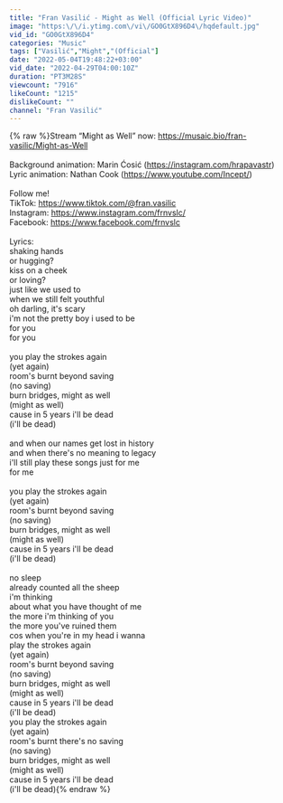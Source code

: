 ```yaml
---
title: "Fran Vasilić - Might as Well (Official Lyric Video)"
image: "https:\/\/i.ytimg.com\/vi\/GO0GtX896D4\/hqdefault.jpg"
vid_id: "GO0GtX896D4"
categories: "Music"
tags: ["Vasilić","Might","(Official"]
date: "2022-05-04T19:48:22+03:00"
vid_date: "2022-04-29T04:00:10Z"
duration: "PT3M28S"
viewcount: "7916"
likeCount: "1215"
dislikeCount: ""
channel: "Fran Vasilić"
---
```

{% raw %}Stream “Might as Well” now: <a rel="nofollow" target="blank" href="https://musaic.bio/fran-vasilic/Might-as-Well">https://musaic.bio/fran-vasilic/Might-as-Well</a> <br /><br />Background animation: Marin Ćosić (<a rel="nofollow" target="blank" href="https://instagram.com/hrapavastr)">https://instagram.com/hrapavastr)</a><br />Lyric animation: Nathan Cook (<a rel="nofollow" target="blank" href="https://www.youtube.com/Incept/)">https://www.youtube.com/Incept/)</a><br /><br />Follow me! <br />TikTok: <a rel="nofollow" target="blank" href="https://www.tiktok.com/@fran.vasilic">https://www.tiktok.com/@fran.vasilic</a><br />Instagram: <a rel="nofollow" target="blank" href="https://www.instagram.com/frnvslc/">https://www.instagram.com/frnvslc/</a><br />Facebook: <a rel="nofollow" target="blank" href="https://www.facebook.com/frnvslc">https://www.facebook.com/frnvslc</a><br /><br />Lyrics: <br />shaking hands<br />or hugging?<br />kiss on a cheek<br />or loving?<br />just like we used to<br />when we still felt youthful<br />oh darling, it's scary<br />i'm not the pretty boy i used to be<br />for you<br />for you <br /><br />you play the strokes again<br />(yet again)<br />room's burnt beyond saving<br />(no saving)<br />burn bridges, might as well<br />(might as well)<br />cause in 5 years i'll be dead<br />(i'll be dead)<br /><br />and when our names get lost in history<br />and when there's no meaning to legacy<br />i'll still play these songs just for me<br />for me<br /><br />you play the strokes again<br />(yet again)<br />room's burnt beyond saving<br />(no saving)<br />burn bridges, might as well<br />(might as well)<br />cause in 5 years i'll be dead<br />(i'll be dead)<br /><br />no sleep<br />already counted all the sheep<br />i'm thinking<br />about what you have thought of me<br />the more i'm thinking of you<br />the more you've ruined them<br />cos when you're in my head i wanna<br />play the strokes again<br />(yet again)<br />room's burnt beyond saving<br />(no saving)<br />burn bridges, might as well<br />(might as well)<br />cause in 5 years i'll be dead<br />(i'll be dead)<br />you play the strokes again<br />(yet again)<br />room's burnt there's no saving<br />(no saving)<br />burn bridges, might as well<br />(might as well)<br />cause in 5 years i'll be dead<br />(i'll be dead){% endraw %}
